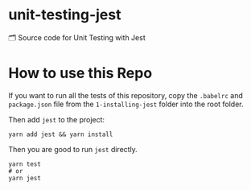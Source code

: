 # unit-testing-jest
🗂 Source code for Unit Testing with Jest

# How to use this Repo

If you want to run all the tests of this repository,
copy the `.babelrc` and `package.json` file from the `1-installing-jest` folder
into the root folder.

Then add `jest` to the project:

```
yarn add jest && yarn install
```

Then you are good to run `jest` directly.

```
yarn test
# or
yarn jest
```
